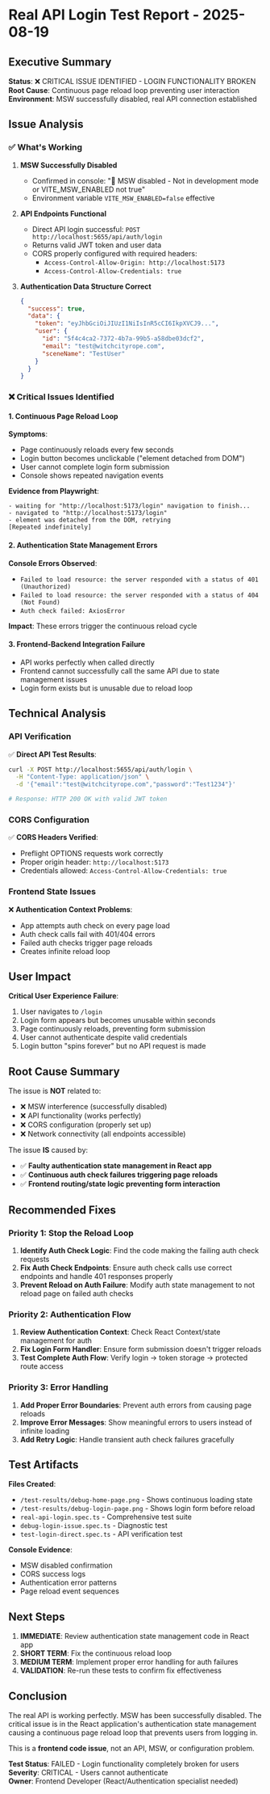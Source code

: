 # Real API Login Test Report - 2025-08-19

## Executive Summary

**Status**: ❌ CRITICAL ISSUE IDENTIFIED - LOGIN FUNCTIONALITY BROKEN  
**Root Cause**: Continuous page reload loop preventing user interaction  
**Environment**: MSW successfully disabled, real API connection established  

## Issue Analysis

### ✅ What's Working
1. **MSW Successfully Disabled**
   - Confirmed in console: "🔶 MSW disabled - Not in development mode or VITE_MSW_ENABLED not true"
   - Environment variable `VITE_MSW_ENABLED=false` effective

2. **API Endpoints Functional** 
   - Direct API login successful: `POST http://localhost:5655/api/auth/login`
   - Returns valid JWT token and user data
   - CORS properly configured with required headers:
     - `Access-Control-Allow-Origin: http://localhost:5173`
     - `Access-Control-Allow-Credentials: true`

3. **Authentication Data Structure Correct**
   ```json
   {
     "success": true,
     "data": {
       "token": "eyJhbGciOiJIUzI1NiIsInR5cCI6IkpXVCJ9...",
       "user": {
         "id": "5f4c4ca2-7372-4b7a-99b5-a58dbe03dcf2",
         "email": "test@witchcityrope.com",
         "sceneName": "TestUser"
       }
     }
   }
   ```

### ❌ Critical Issues Identified

#### 1. Continuous Page Reload Loop
**Symptoms**:
- Page continuously reloads every few seconds
- Login button becomes unclickable ("element detached from DOM")
- User cannot complete login form submission
- Console shows repeated navigation events

**Evidence from Playwright**:
```
- waiting for "http://localhost:5173/login" navigation to finish...
- navigated to "http://localhost:5173/login"
- element was detached from the DOM, retrying
[Repeated indefinitely]
```

#### 2. Authentication State Management Errors
**Console Errors Observed**:
- `Failed to load resource: the server responded with a status of 401 (Unauthorized)`
- `Failed to load resource: the server responded with a status of 404 (Not Found)`
- `Auth check failed: AxiosError`

**Impact**: These errors trigger the continuous reload cycle

#### 3. Frontend-Backend Integration Failure
- API works perfectly when called directly
- Frontend cannot successfully call the same API due to state management issues
- Login form exists but is unusable due to reload loop

## Technical Analysis

### API Verification
✅ **Direct API Test Results**:
```bash
curl -X POST http://localhost:5655/api/auth/login \
  -H "Content-Type: application/json" \
  -d '{"email":"test@witchcityrope.com","password":"Test1234"}'

# Response: HTTP 200 OK with valid JWT token
```

### CORS Configuration
✅ **CORS Headers Verified**:
- Preflight OPTIONS requests work correctly
- Proper origin header: `http://localhost:5173`
- Credentials allowed: `Access-Control-Allow-Credentials: true`

### Frontend State Issues
❌ **Authentication Context Problems**:
- App attempts auth check on every page load
- Auth check calls fail with 401/404 errors  
- Failed auth checks trigger page reloads
- Creates infinite reload loop

## User Impact

**Critical User Experience Failure**:
1. User navigates to `/login`
2. Login form appears but becomes unusable within seconds
3. Page continuously reloads, preventing form submission
4. User cannot authenticate despite valid credentials
5. Login button "spins forever" but no API request is made

## Root Cause Summary

The issue is **NOT** related to:
- ❌ MSW interference (successfully disabled)
- ❌ API functionality (works perfectly)
- ❌ CORS configuration (properly set up)
- ❌ Network connectivity (all endpoints accessible)

The issue **IS** caused by:
- ✅ **Faulty authentication state management in React app**
- ✅ **Continuous auth check failures triggering page reloads**
- ✅ **Frontend routing/state logic preventing form interaction**

## Recommended Fixes

### Priority 1: Stop the Reload Loop
1. **Identify Auth Check Logic**: Find the code making the failing auth check requests
2. **Fix Auth Check Endpoints**: Ensure auth check calls use correct endpoints and handle 401 responses properly
3. **Prevent Reload on Auth Failure**: Modify auth state management to not reload page on failed auth checks

### Priority 2: Authentication Flow
1. **Review Authentication Context**: Check React Context/state management for auth
2. **Fix Login Form Handler**: Ensure form submission doesn't trigger reloads
3. **Test Complete Auth Flow**: Verify login → token storage → protected route access

### Priority 3: Error Handling
1. **Add Proper Error Boundaries**: Prevent auth errors from causing page reloads
2. **Improve Error Messages**: Show meaningful errors to users instead of infinite loading
3. **Add Retry Logic**: Handle transient auth check failures gracefully

## Test Artifacts

**Files Created**:
- `/test-results/debug-home-page.png` - Shows continuous loading state
- `/test-results/debug-login-page.png` - Shows login form before reload
- `real-api-login.spec.ts` - Comprehensive test suite
- `debug-login-issue.spec.ts` - Diagnostic test
- `test-login-direct.spec.ts` - API verification test

**Console Evidence**:
- MSW disabled confirmation
- CORS success logs
- Authentication error patterns
- Page reload event sequences

## Next Steps

1. **IMMEDIATE**: Review authentication state management code in React app
2. **SHORT TERM**: Fix the continuous reload loop
3. **MEDIUM TERM**: Implement proper error handling for auth failures
4. **VALIDATION**: Re-run these tests to confirm fix effectiveness

## Conclusion

The real API is working perfectly. MSW has been successfully disabled. The critical issue is in the React application's authentication state management causing a continuous page reload loop that prevents users from logging in.

This is a **frontend code issue**, not an API, MSW, or configuration problem.

**Test Status**: FAILED - Login functionality completely broken for users  
**Severity**: CRITICAL - Users cannot authenticate  
**Owner**: Frontend Developer (React/Authentication specialist needed)